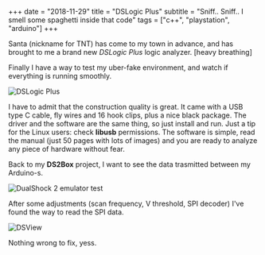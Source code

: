 +++
date = "2018-11-29"
title = "DSLogic Plus"
subtitle = "Sniff.. Sniff.. I smell some spaghetti inside that code"
tags = ["c++", "playstation", "arduino"]
+++

Santa (nickname for TNT) has come to my town in advance, and has brought to me a brand new _DSLogic Plus_ logic analyzer. [heavy breathing]

<!-- more -->

Finally I have a way to test my uber-fake environment, and watch if everything is running smoothly.

![DSLogic Plus](/img/dslogin_plus.jpg)

I have to admit that the construction quality is great. It came with a USB type C cable, fly wires and 16 hook clips, plus a nice black package. The driver and the software are the same thing, so just install and run. Just a tip for the Linux users: check **libusb** permissions. The software is simple, read the manual (just 50 pages with lots of images) and you are ready to analyze any piece of hardware without fear.

Back to my **DS2Box** project, I want to see the data trasmitted between my Arduino-s.

![DualShock 2 emulator test](/img/ds2_test.jpg)

After some adjustments (scan frequency, V threshold, SPI decoder) I've found the way to read the SPI data.

![DSView](/img/dsview.jpg)

Nothing wrong to fix, yess.
